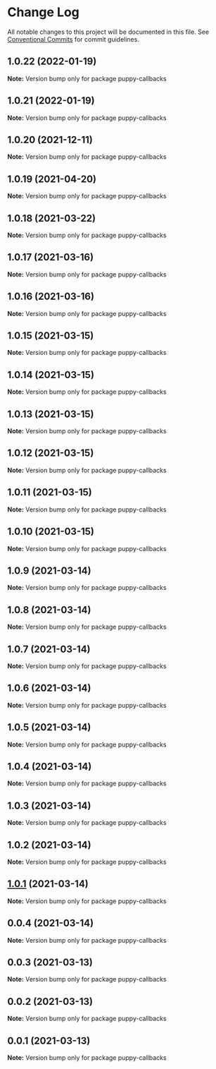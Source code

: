 # Change Log

All notable changes to this project will be documented in this file.
See [Conventional Commits](https://conventionalcommits.org) for commit guidelines.

## 1.0.22 (2022-01-19)

**Note:** Version bump only for package puppy-callbacks





## 1.0.21 (2022-01-19)

**Note:** Version bump only for package puppy-callbacks





## 1.0.20 (2021-12-11)

**Note:** Version bump only for package puppy-callbacks





## 1.0.19 (2021-04-20)

**Note:** Version bump only for package puppy-callbacks





## 1.0.18 (2021-03-22)

**Note:** Version bump only for package puppy-callbacks





## 1.0.17 (2021-03-16)

**Note:** Version bump only for package puppy-callbacks





## 1.0.16 (2021-03-16)

**Note:** Version bump only for package puppy-callbacks





## 1.0.15 (2021-03-15)

**Note:** Version bump only for package puppy-callbacks





## 1.0.14 (2021-03-15)

**Note:** Version bump only for package puppy-callbacks





## 1.0.13 (2021-03-15)

**Note:** Version bump only for package puppy-callbacks





## 1.0.12 (2021-03-15)

**Note:** Version bump only for package puppy-callbacks





## 1.0.11 (2021-03-15)

**Note:** Version bump only for package puppy-callbacks





## 1.0.10 (2021-03-15)

**Note:** Version bump only for package puppy-callbacks





## 1.0.9 (2021-03-14)

**Note:** Version bump only for package puppy-callbacks





## 1.0.8 (2021-03-14)

**Note:** Version bump only for package puppy-callbacks





## 1.0.7 (2021-03-14)

**Note:** Version bump only for package puppy-callbacks





## 1.0.6 (2021-03-14)

**Note:** Version bump only for package puppy-callbacks





## 1.0.5 (2021-03-14)

**Note:** Version bump only for package puppy-callbacks





## 1.0.4 (2021-03-14)

**Note:** Version bump only for package puppy-callbacks





## 1.0.3 (2021-03-14)

**Note:** Version bump only for package puppy-callbacks





## 1.0.2 (2021-03-14)

**Note:** Version bump only for package puppy-callbacks





## [1.0.1](https://github.com/dankreiger/puppy-callbacks/compare/v0.0.4...v1.0.1) (2021-03-14)

**Note:** Version bump only for package puppy-callbacks





## 0.0.4 (2021-03-14)

**Note:** Version bump only for package puppy-callbacks





## 0.0.3 (2021-03-13)

**Note:** Version bump only for package puppy-callbacks





## 0.0.2 (2021-03-13)

**Note:** Version bump only for package puppy-callbacks





## 0.0.1 (2021-03-13)

**Note:** Version bump only for package puppy-callbacks
